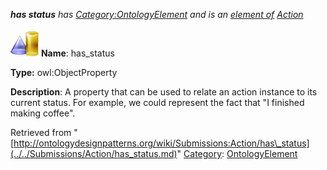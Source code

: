 ___has status__ has [Category:OntologyElement](../../Category/OntologyElement.md "Category:OntologyElement") and is an [element of](../../Property/ElementOf.md "Property:ElementOf") [Action](../../Submissions/Action.md "Submissions:Action")_


  




[![ObjectProperty](../../images/thumb/c/c3/ObjectProperty.gif/45px-ObjectProperty.gif)](../../Image/ObjectProperty.gif.md "ObjectProperty")
__Name__: has\_status 


__Type:__ owl:ObjectProperty 


__Description__: A property that can be used to relate an action instance to its current status. For example, we could represent the fact that "I finished making coffee". 





Retrieved from "[http://ontologydesignpatterns.org/wiki/Submissions:Action/has\_status](../../Submissions/Action/has_status.md)"
 [Category](http://ontologydesignpatterns.org/wiki/Special:Categories "Special:Categories"): [OntologyElement](../../Category/OntologyElement.md "Category:OntologyElement")